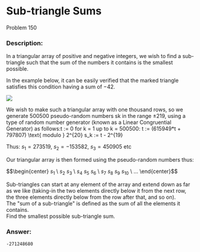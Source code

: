 # Sub-triangle Sums
Problem 150
### Description:
In a triangular array of positive and negative integers, we wish to find a sub-triangle such that the sum of the numbers it contains is the smallest possible.

In the example below, it can be easily verified that the marked triangle satisfies this condition having a sum of −42.

<img src="https://projecteuler.net/resources/images/0150.gif?1678992055"><br>

We wish to make such a triangular array with one thousand rows, so we generate 500500 pseudo-random numbers sk in the range ±219, using a type of random number generator (known as a Linear Congruential Generator) as follows:t := 0
for k = 1 up to k = 500500:
    t := (615949*t + 797807) \text{ modulo } 2^{20}
    s_k := t - 2^{19}

Thus: $s_1 = 273519$, $s_2 = -153582$, $s_3 = 450905$ etc

Our triangular array is then formed using the pseudo-random numbers thus:

$$\begin{center}
$s_1$ \\
$s_2$ $s_3$ \\
$s_4$ $s_5$ $s_6$ \\
$s_7$ $s_8$ $s_9$ $s_{10}$ \\
...
\end{center}$$

Sub-triangles can start at any element of the array and extend down as far as we like (taking-in the two elements directly below it from the next row, the three elements directly below from the row after that, and so on).  
The "sum of a sub-triangle" is defined as the sum of all the elements it contains.  
Find the smallest possible sub-triangle sum.  

### Answer:
```
-271248680
```


